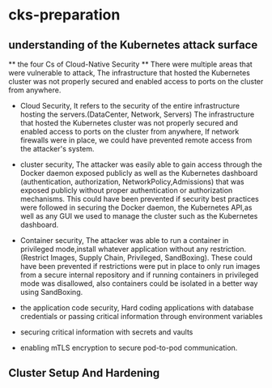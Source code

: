 # cks-preparation

## understanding of the Kubernetes attack surface 

** the four Cs of Cloud-Native Security **
There were multiple areas that were vulnerable to attack,
The infrastructure that hosted the Kubernetes cluster was not properly secured and enabled access to ports on the cluster from anywhere.

- Cloud Security, It refers to the security of the entire infrastructure hosting the servers.(DataCenter, Network, Servers)
  The infrastructure that hosted the Kubernetes cluster was not properly secured and enabled access to ports on the cluster from anywhere,
  If network firewalls were in place, we could have prevented remote access from the attacker's system.

- cluster security, The attacker was easily able to gain access through the Docker daemon exposed publicly as well as the Kubernetes dashboard 
  (authentication, authorization, NetworkPolicy,Admissions) that was exposed publicly without proper authentication or authorization mechanisms.
  This could have been prevented if security best practices were followed in securing the Docker daemon, the Kubernetes API,as well as any GUI 
  we used to manage the cluster such as the Kubernetes dashboard.

-  Container security, The attacker was able to run a container in privileged mode,install whatever application without any restriction.
  (Restrict Images, Supply Chain, Privileged, SandBoxing).
  These could have been prevented if restrictions were put in place to only run images from a secure internal repository and if running containers
  in privileged mode was disallowed, also containers could be isolated in a better way using SandBoxing. 

-  the application code security, Hard coding applications with database credentials or passing critical information through environment variables

- securing critical information with secrets and vaults

-  enabling mTLS encryption to secure pod-to-pod communication.


## Cluster Setup And Hardening 

